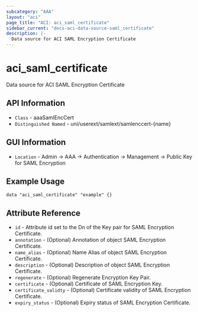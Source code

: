 ```yaml
---
subcategory: "AAA"
layout: "aci"
page_title: "ACI: aci_saml_certificate"
sidebar_current: "docs-aci-data-source-saml_certificate"
description: |-
  Data source for ACI SAML Encryption Certificate
---
```


# aci_saml_certificate #
Data source for ACI SAML Encryption Certificate


## API Information ##
* `Class` - aaaSamlEncCert
* `Distinguished Named` - uni/userext/samlext/samlenccert-{name}

## GUI Information ##
* `Location` - Admin -> AAA -> Authentication -> Management -> Public Key for SAML Encryption

## Example Usage ##
```hcl
data "aci_saml_certificate" "example" {}
```

## Attribute Reference ##
* `id` - Attribute id set to the Dn of the Key pair for SAML Encryption Certificate.
* `annotation` - (Optional) Annotation of object SAML Encryption Certificate.
* `name_alias` - (Optional) Name Alias of object SAML Encryption Certificate.
* `description` - (Optional) Description of object SAML Encryption Certificate.
* `regenerate` - (Optional) Regenerate Encryption Key Pair. 
* `certificate` - (Optional) Certificate of SAML Encryption Key.
* `certificate_validty` - (Optional) Certificate validity of SAML Encryption Certificate.
* `expiry_status` - (Optional) Expiry status of SAML Encryption Certificate.

